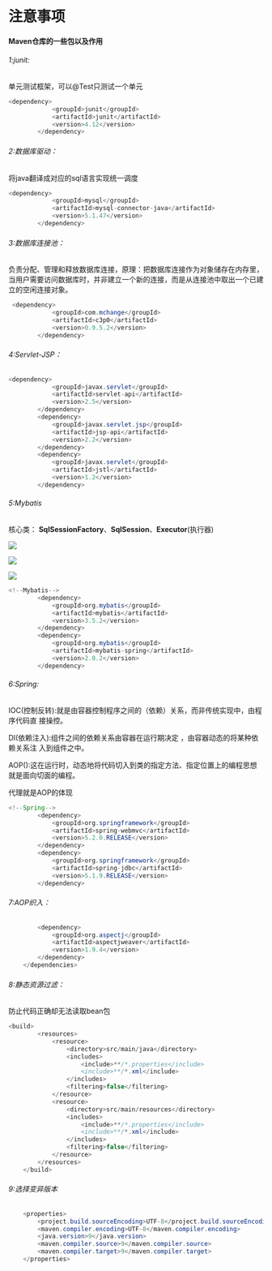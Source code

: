 # 注意事项



#### Maven仓库的一些包以及作用

###### 1:junit:

单元测试框架，可以@Test只测试一个单元

```java
<dependency>
            <groupId>junit</groupId>
            <artifactId>junit</artifactId>
            <version>4.12</version>
        </dependency>
```

###### 2:数据库驱动：

将java翻译成对应的sql语言实现统一调度

```java
<dependency>
            <groupId>mysql</groupId>
            <artifactId>mysql-connector-java</artifactId>
            <version>5.1.47</version>
        </dependency>
```

###### 3:数据库连接池：

负责分配、管理和释放数据库连接，原理：把数据库连接作为对象储存在内存里，当用户需要访问数据库时，并非建立一个新的连接，而是从连接池中取出一个已建立的空闲连接对象。

```java
 <dependency>
            <groupId>com.mchange</groupId>
            <artifactId>c3p0</artifactId>
            <version>0.9.5.2</version>
        </dependency>
```

###### 4:Servlet-JSP：

```java
<dependency>
            <groupId>javax.servlet</groupId>
            <artifactId>servlet-api</artifactId>
            <version>2.5</version>
        </dependency>
        <dependency>
            <groupId>javax.servlet.jsp</groupId>
            <artifactId>jsp-api</artifactId>
            <version>2.2</version>
        </dependency>
        <dependency>
            <groupId>javax.servlet</groupId>
            <artifactId>jstl</artifactId>
            <version>1.2</version>
        </dependency>
```

###### 5:Mybatis

核心类： **SqlSessionFactory**、**SqlSession**、**Executor**(执行器)

![](C:\Users\蟹老板\Pictures\Java-web\mybatis.png)



![](C:\Users\蟹老板\Pictures\Java-web\流程.png)

![](C:\Users\蟹老板\Pictures\Java-web\核心类.png)

```java
<!--Mybatis-->
        <dependency>
            <groupId>org.mybatis</groupId>
            <artifactId>mybatis</artifactId>
            <version>3.5.2</version>
        </dependency>
        <dependency>
            <groupId>org.mybatis</groupId>
            <artifactId>mybatis-spring</artifactId>
            <version>2.0.2</version>
        </dependency>
```

###### 6:Spring:

IOC(控制反转):就是由容器控制程序之间的（依赖）关系，而非传统实现中，由程序代码直
接操控。

DI(依赖注入):组件之间的依赖关系由容器在运行期决定 ，由容器动态的将某种依赖关系注
入到组件之中。

AOP():这在运行时，动态地将代码切入到类的指定方法、指定位置上的编程思想就是面向切面的编程。

代理就是AOP的体现

```java
<!--Spring-->
        <dependency>
            <groupId>org.springframework</groupId>
            <artifactId>spring-webmvc</artifactId>
            <version>5.2.0.RELEASE</version>
        </dependency>
        <dependency>
            <groupId>org.springframework</groupId>
            <artifactId>spring-jdbc</artifactId>
            <version>5.1.9.RELEASE</version>
        </dependency>
```

###### 7:AOP织入：

```java
        <dependency>
            <groupId>org.aspectj</groupId>
            <artifactId>aspectjweaver</artifactId>
            <version>1.9.4</version>
        </dependency>
    </dependencies>
```

###### 8:静态资源过滤：

防止代码正确却无法读取bean包

```java
<build>
        <resources>
            <resource>
                <directory>src/main/java</directory>
                <includes>
                    <include>**/*.properties</include>
                    <include>**/*.xml</include>
                </includes>
                <filtering>false</filtering>
            </resource>
            <resource>
                <directory>src/main/resources</directory>
                <includes>
                    <include>**/*.properties</include>
                    <include>**/*.xml</include>
                </includes>
                <filtering>false</filtering>
            </resource>
        </resources>
    </build>
```

###### 9:选择变异版本

```java
    <properties>
        <project.build.sourceEncoding>UTF-8</project.build.sourceEncoding>
        <maven.compiler.encoding>UTF-8</maven.compiler.encoding>
        <java.version>9</java.version>
        <maven.compiler.source>9</maven.compiler.source>
        <maven.compiler.target>9</maven.compiler.target>
    </properties>
```

